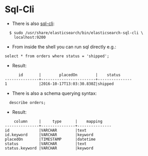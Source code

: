 # Sql-Cli

* There is also [sql-cli](https://www.elastic.co/guide/en/elasticsearch/reference/current/sql-cli.html):
```
  $ sudo /usr/share/elasticsearch/bin/elasticsearch-sql-cli \
    localhost:9200
```
* From inside the shell you can run sql directly e.g.:
```
select * from orders where status = 'shipped';
```
* Result:
```
      id       |        placedOn        |    status     
---------------+------------------------+---------------
1              |2016-10-17T13:03:30.830Z|shipped
```
* There is also a schema querying syntax:
```
  describe orders;
```
* Result:
```
    column     |     type      |    mapping    
---------------+---------------+---------------
id             |VARCHAR        |text           
id.keyword     |VARCHAR        |keyword        
placedOn       |TIMESTAMP      |datetime       
status         |VARCHAR        |text           
status.keyword |VARCHAR        |keyword
```
